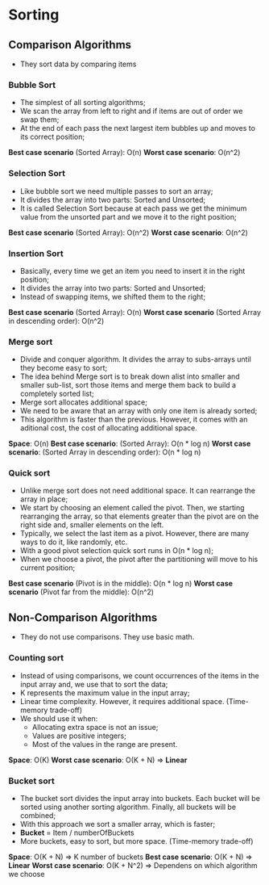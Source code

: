 # Sorting

## Comparison Algorithms
- They sort data by comparing items

### Bubble Sort

- The simplest of all sorting algorithms;
- We scan the array from left to right and if items are out of order we swap them;
- At the end of each pass the next largest item bubbles up and moves to its correct position;

**Best case scenario** (Sorted Array): O(n) 
**Worst case scenario**: O(n^2)

### Selection Sort

- Like bubble sort we need multiple passes to sort an array;
- It divides the array into two parts: Sorted and Unsorted;
- It is called Selection Sort because at each pass we get the minimum value from the unsorted part and we move it to the right position;

**Best case scenario** (Sorted Array): O(n^2)
**Worst case scenario**: O(n^2)

### Insertion Sort

- Basically, every time we get an item you need to insert it in the right position;
- It divides the array into two parts: Sorted and Unsorted;
- Instead of swapping items, we shifted them to the right;

**Best case scenario** (Sorted Array): O(n)
**Worst case scenario** (Sorted Array in descending order): O(n^2)


### Merge sort

- Divide and conquer algorithm. It divides the array to subs-arrays until they become easy to sort;
- The idea behind Merge sort is to break down  alist into smaller and smaller sub-list, sort those items and merge them back to build a completely sorted list;
- Merge sort allocates additional space;
- We need to be aware that an array with only one item is already sorted;
- This algorithm is faster than the previous. However, it comes with an aditional cost, the cost of allocating additional space.

**Space**: O(n)
**Best case scenario**: (Sorted Array): O(n * log n)
**Worst case scenario**: (Sorted Array in descending order): O(n * log n)

### Quick sort

- Unlike merge sort does not need additional space. It can rearrange the array in place;
- We start by choosing an element called the pivot. Then, we starting rearranging the array, so that elements greater than the pivot are on the right side and, smaller elements on the left.
- Typically, we select the last item as a pivot. However, there are many ways to do it, like randomly, etc.
- With a good pivot selection quick sort runs in O(n * log n);
- When we choose a pivot, the pivot after the partitioning will move to his current position;


**Best case scenario** (Pivot is in the middle): O(n * log n)
**Worst case scenario** (Pivot far from the middle): O(n^2)


## Non-Comparison Algorithms
- They do not use comparisons. They use basic math.

### Counting sort

- Instead of using comparisons, we count occurrences of the items in the input array and, we use that to sort the data;
- K represents the maximum value in the input array;
- Linear time complexity. However, it requires additional space. (Time-memory trade-off)
- We should use it when:
    - Allocating extra space is not an issue;
    - Values are positive integers;
    - Most of the values in the range are present.

**Space**: O(K)
**Worst case scenario**: O(K + N) => **Linear**


### Bucket sort

- The bucket sort divides the input array into buckets. Each bucket will be sorted using another sorting algorithm. Finally, all buckets will be combined;
- With this approach we sort a smaller array, which is faster;
- **Bucket** = Item / numberOfBuckets
- More buckets, easy to sort, but more space. (Time-memory trade-off)

**Space**: O(K + N) => K number of buckets
**Best case scenario**: O(K + N) => **Linear**
**Worst case scenario**: O(K + N^2) => Dependens on which algorithm we choose